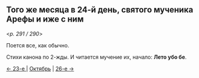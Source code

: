 
## Того же месяца в 24-й день, святого мученика Арефы и иже с ним

<*p. 291 / 290*>

Поется все, как обычно. 

Стихи канона по 2-жды. 
И читается мучение их, начало: **Лето убо бе**. 

[← 23-е ](10_23_AST.ru.md) | [Октябрь](README.md#24-й) | [26-е →](10_26_AST.ru.md)
